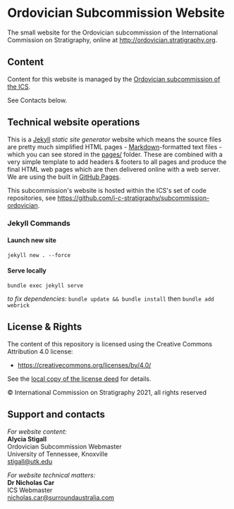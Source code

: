# Ordovician Subcommission Website
The small website for the Ordovician subcommission of the International Commission on Stratigraphy, online at <http://ordovician.stratigraphy.org>.


## Content
Content for this website is managed by the [Ordovician subcommission of the ICS](https://stratigraphy.org/subcommissions#Ordovician).

See Contacts below.


## Technical website operations
This is a [Jekyll](https://jekyllrb.com/) *static site generator* website which means the source files are pretty much simplified HTML pages - [Markdown](https://github.com/adam-p/markdown-here/wiki/Markdown-Cheatsheet)-formatted text files - which you can see stored in the [pages/](pages/) folder. These are combined with a very simple template to add headers & footers to all pages and produce the final HTML web pages which are then delivered online with a web server. We are using the built in [GitHub Pages](https://pages.github.com/).

This subcommission's website is hosted within the ICS's set of code repositories, see <https://github.com/i-c-stratigraphy/subcommission-ordovician>.

### Jekyll Commands
#### Launch new site
`jekyll new . --force`

#### Serve locally
`bundle exec jekyll serve`

_to fix dependencies:_
`bundle update && bundle install` then `bundle add webrick`


## License & Rights
The content of this repository is licensed using the Creative Commons Attribution 4.0 license:

* <https://creativecommons.org/licenses/by/4.0/>

See the [local copy of the license deed](LICENSE) for details.

&copy; International Commission on Stratigraphy 2021, all rights reserved


## Support and contacts
*For website content:*  
**Alycia Stigall**  
Ordovician Subcommission Webmaster  
University of Tennessee, Knoxville  
<stigall@utk.edu>  


*For website technical matters:*  
**Dr Nicholas Car**  
ICS Webmaster  
<nicholas.car@surroundaustralia.com>  

